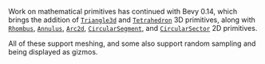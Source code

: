 Work on mathematical primitives has continued with Bevy 0.14, which brings the addition of [`Triangle3d`] and [`Tetrahedron`] 3D primitives,
along with [`Rhombus`], [`Annulus`], [`Arc2d`], [`CircularSegment`], and [`CircularSector`] 2D primitives. 

All of these support meshing, and some also support random sampling and being displayed as gizmos. 

[`Triangle3d`]: https://docs.rs/bevy/0.14.0/bevy/math/primitives/struct.Triangle3d.html
[`Tetrahedron`]: https://docs.rs/bevy/0.14.0/bevy/math/primitives/struct.Tetrahedron.html
[`Rhombus`]: https://docs.rs/bevy/0.14.0/bevy/math/primitives/struct.Rhombus.html
[`Annulus`]: https://docs.rs/bevy/0.14.0/bevy/math/primitives/struct.Annulus.html
[`Arc2d`]: https://docs.rs/bevy/0.14.0/bevy/math/primitives/struct.Arc2d.html
[`CircularSegment`]: https://docs.rs/bevy/0.14.0/bevy/math/primitives/struct.CircularSegment.html
[`CircularSector`]: https://docs.rs/bevy/0.14.0/bevy/math/primitives/struct.CircularSector.html
